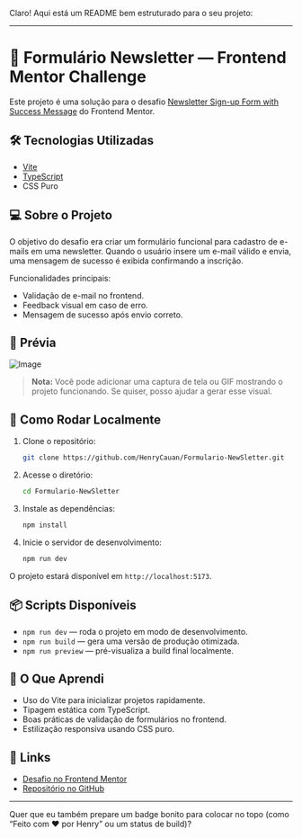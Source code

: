 Claro! Aqui está um README bem estruturado para o seu projeto:

---

# 📩 Formulário Newsletter — Frontend Mentor Challenge

Este projeto é uma solução para o desafio [Newsletter Sign-up Form with Success Message](https://www.frontendmentor.io/challenges/newsletter-signup-form-with-success-message-3FC1AZbNrv) do Frontend Mentor.

## 🛠 Tecnologias Utilizadas

* [Vite](https://vitejs.dev/)
* [TypeScript](https://www.typescriptlang.org/)
* CSS Puro

## 💻 Sobre o Projeto

O objetivo do desafio era criar um formulário funcional para cadastro de e-mails em uma newsletter. Quando o usuário insere um e-mail válido e envia, uma mensagem de sucesso é exibida confirmando a inscrição.

Funcionalidades principais:

* Validação de e-mail no frontend.
* Feedback visual em caso de erro.
* Mensagem de sucesso após envio correto.

## 📸 Prévia

![Image](https://github.com/user-attachments/assets/b524000c-7ae1-4413-a5f9-199295364645)

> **Nota:** Você pode adicionar uma captura de tela ou GIF mostrando o projeto funcionando. Se quiser, posso ajudar a gerar esse visual.

## 🚀 Como Rodar Localmente

1. Clone o repositório:

   ```bash
   git clone https://github.com/HenryCauan/Formulario-NewSletter.git
   ```

2. Acesse o diretório:

   ```bash
   cd Formulario-NewSletter
   ```

3. Instale as dependências:

   ```bash
   npm install
   ```

4. Inicie o servidor de desenvolvimento:

   ```bash
   npm run dev
   ```

O projeto estará disponível em `http://localhost:5173`.

## 📦 Scripts Disponíveis

* `npm run dev` — roda o projeto em modo de desenvolvimento.
* `npm run build` — gera uma versão de produção otimizada.
* `npm run preview` — pré-visualiza a build final localmente.

## 🌟 O Que Aprendi

* Uso do Vite para inicializar projetos rapidamente.
* Tipagem estática com TypeScript.
* Boas práticas de validação de formulários no frontend.
* Estilização responsiva usando CSS puro.

## 🔗 Links

* [Desafio no Frontend Mentor](https://www.frontendmentor.io/challenges/newsletter-signup-form-with-success-message-3FC1AZbNrv)
* [Repositório no GitHub](https://github.com/HenryCauan/Formulario-NewSletter)

---

Quer que eu também prepare um badge bonito para colocar no topo (como “Feito com ❤️ por Henry” ou um status de build)?
